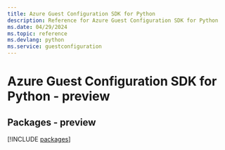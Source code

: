 ```yaml
---
title: Azure Guest Configuration SDK for Python
description: Reference for Azure Guest Configuration SDK for Python
ms.date: 04/29/2024
ms.topic: reference
ms.devlang: python
ms.service: guestconfiguration
---
```

# Azure Guest Configuration SDK for Python - preview
## Packages - preview
[!INCLUDE [packages](guest-configuration-index.md)]